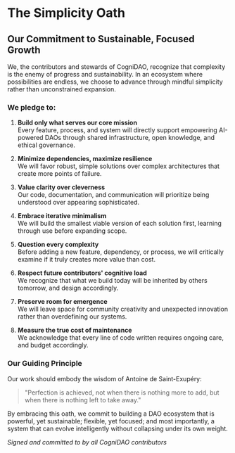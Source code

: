 # The Simplicity Oath

## Our Commitment to Sustainable, Focused Growth

We, the contributors and stewards of CogniDAO, recognize that complexity is the enemy of progress and sustainability. In an ecosystem where possibilities are endless, we choose to advance through mindful simplicity rather than unconstrained expansion.

### We pledge to:

1. **Build only what serves our core mission**  
   Every feature, process, and system will directly support empowering AI-powered DAOs through shared infrastructure, open knowledge, and ethical governance.

2. **Minimize dependencies, maximize resilience**  
   We will favor robust, simple solutions over complex architectures that create more points of failure.

3. **Value clarity over cleverness**  
   Our code, documentation, and communication will prioritize being understood over appearing sophisticated.

4. **Embrace iterative minimalism**  
   We will build the smallest viable version of each solution first, learning through use before expanding scope.

5. **Question every complexity**  
   Before adding a new feature, dependency, or process, we will critically examine if it truly creates more value than cost.

6. **Respect future contributors' cognitive load**  
   We recognize that what we build today will be inherited by others tomorrow, and design accordingly.

7. **Preserve room for emergence**  
   We will leave space for community creativity and unexpected innovation rather than overdefining our systems.

8. **Measure the true cost of maintenance**  
   We acknowledge that every line of code written requires ongoing care, and budget accordingly.

### Our Guiding Principle

Our work should embody the wisdom of Antoine de Saint-Exupéry:

> "Perfection is achieved, not when there is nothing more to add, but when there is nothing left to take away."

By embracing this oath, we commit to building a DAO ecosystem that is powerful, yet sustainable; flexible, yet focused; and most importantly, a system that can evolve intelligently without collapsing under its own weight.

*Signed and committed to by all CogniDAO contributors* 